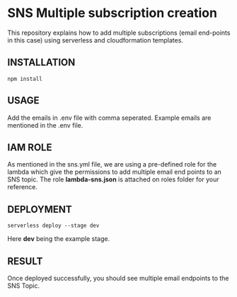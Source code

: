 # SNS Multiple subscription creation

This repository explains how to add multiple subscriptions (email end-points in this case) using serverless and cloudformation templates.

## INSTALLATION
```
npm install
```

## USAGE
Add the emails in .env file with comma seperated. Example emails are mentioned in the .env file.

## IAM ROLE
As mentioned in the sns.yml file, we are using a pre-defined role for the lambda which give the permissions to add multiple email end points to an SNS topic. The role **lambda-sns.json** is attached on roles folder for your reference.

## DEPLOYMENT

```
serverless deploy --stage dev
```
Here **dev** being the example stage.

## RESULT
Once deployed successfully, you should see multiple email endpoints to the SNS Topic.